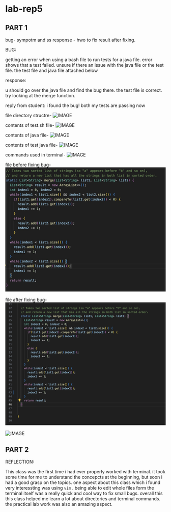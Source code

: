 # lab-rep5

## PART 1

bug- sympotm and ss
response - hwo to fix
result after fixing.

BUG:

getting an error when using a bash file to run tests for a java file.
error shows that a test failed. unsure if there an issue with the java file or the test file.
the test file and java file attached below

response:

u should go over the java file and find the bug there. the test file is correct. try looking at the merge function.

reply from student:
i found the bug! both my tests are passing now



file directory structre-
![IMAGE]()

contents of test.sh file-
![IMAGE]()

contents of java file-
![IMAGE]()

contents of test java file-
![IMAGE]()

commands used in terminal-
![IMAGE]()

file before fixing bug-
![IMAGE](BF4ACC84-DD13-4D0D-9A91-36887690DC5C.jpeg)

file after fixing bug-
![IMAGE](5F26F039-747B-4695-968A-94D08C76DC3B.jpeg)






![IMAGE]()
















## PART 2

REFLECTION:

This class was the first time i had ever properly worked with terminal. it took some time for me to understand the concepcts at the beginning, but soon i had a good grasp on the topics. one aspect about this class which i found very interessting was using `vim` . being able to edit whole files form the terminal itself was a really quick and cool way to fix small bugs. overall this this class helped me learn a lot about directories and terminal commands. the practical lab work was also an amazing aspect.
